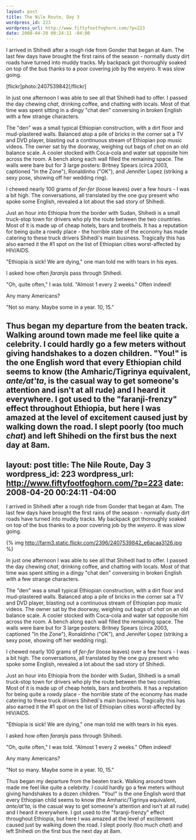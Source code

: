```yaml
--- 
layout: post
title: The Nile Route, Day 3
wordpress_id: 223
wordpress_url: http://www.fiftyfootfoghorn.com/?p=223
date: 2008-04-20 00:24:11 -04:00
---
```

I arrived in Shihedi after a rough ride from Gonder that began at 4am. The last few days have brought the first rains of the season - normally dusty dirt roads have turned into muddy tracks. My backpack got thoroughly soaked on top of the bus thanks to a poor covering job by the <i>weyero</i>. It was slow going.

[flickr]photo:2407539842[/flickr]

In just one afternoon I was able to see all that Shihedi had to offer. I passed the day chewing <em>chat</em>, drinking coffee, and chatting with locals. Most of that time was spent sitting in a dingy "chat den" conversing in broken English with a few strange characters.

The "den" was a small typical Ethiopian construction, with a dirt floor and mud-plastered walls. Balanced atop a pile of bricks in the corner sat a TV and DVD player, blasting out a continuous stream of Ethiopian pop music videos. The owner sat by the doorway, weighing out bags of <i>chat</i> on an old balance scale. A cooler stocked with Coca-cola and water sat opposite him across the room. A bench along each wall filled the remaining space. The walls were bare but for 3 large posters: Britney Spears (circa 2003, captioned "In the Zone"), Ronaldinho ("OK"), and Jennifer Lopez (striking a sexy pose, showing off her wedding ring).

I chewed nearly 100 grams of <i>fer-fer</i> (loose leaves) over a few hours - I was a bit high. The conversations, all translated by the one guy present who spoke some English, revealed a lot about the sad story of Shihedi.

Just an hour into Ethiopia from the border with Sudan, Shihedi is a small truck-stop town for drivers who ply the route between the two countries. Most of it is made up of cheap hotels, bars and brothels. It has a reputation for being quite a rowdy place - the horrible state of the economy has made catering to these truck drivers Shihedi's main business. Tragically this has also earned it the #1 spot on the list of Ethiopian cities worst-affected by HIV/AIDS.

"Ethiopia is sick! We are dying," one man told me with tears in his eyes.

I asked how often <i>faranjis</i> pass through Shihedi.

"Oh, quite often," I was told. "Almost 1 every 2 weeks." Often indeed!

Any many Americans?

"Not so many. Maybe some in a year. 10, 15."

Thus began my departure from the beaten track. Walking around town made me feel like quite a celebrity. I could hardly go a few meters without giving handshakes to a dozen children. "You!" is the one English word that every Ethiopian child seems to know (the Amharic/Tigrinya equivalent, <i>ante/at'ta</i>, is the casual way to get someone's attention and isn't at all rude) and I heard it everywhere. I got used to the "faranji-frenzy" effect throughout Ethiopia, but here I was amazed at the level of excitement caused just by walking down the road. I slept poorly (too much <i>chat</i>) and left Shihedi on the first bus the next day at 8am.
--- 
layout: post
title: The Nile Route, Day 3
wordpress_id: 223
wordpress_url: http://www.fiftyfootfoghorn.com/?p=223
date: 2008-04-20 00:24:11 -04:00
---
I arrived in Shihedi after a rough ride from Gonder that began at 4am. The last few days have brought the first rains of the season - normally dusty dirt roads have turned into muddy tracks. My backpack got thoroughly soaked on top of the bus thanks to a poor covering job by the <i>weyero</i>. It was slow going.

{% img http://farm3.static.flickr.com/2396/2407539842_e6acaa3126.jpg %} 

In just one afternoon I was able to see all that Shihedi had to offer. I passed the day chewing <em>chat</em>, drinking coffee, and chatting with locals. Most of that time was spent sitting in a dingy "chat den" conversing in broken English with a few strange characters.

The "den" was a small typical Ethiopian construction, with a dirt floor and mud-plastered walls. Balanced atop a pile of bricks in the corner sat a TV and DVD player, blasting out a continuous stream of Ethiopian pop music videos. The owner sat by the doorway, weighing out bags of <i>chat</i> on an old balance scale. A cooler stocked with Coca-cola and water sat opposite him across the room. A bench along each wall filled the remaining space. The walls were bare but for 3 large posters: Britney Spears (circa 2003, captioned "In the Zone"), Ronaldinho ("OK"), and Jennifer Lopez (striking a sexy pose, showing off her wedding ring).

I chewed nearly 100 grams of <i>fer-fer</i> (loose leaves) over a few hours - I was a bit high. The conversations, all translated by the one guy present who spoke some English, revealed a lot about the sad story of Shihedi.

Just an hour into Ethiopia from the border with Sudan, Shihedi is a small truck-stop town for drivers who ply the route between the two countries. Most of it is made up of cheap hotels, bars and brothels. It has a reputation for being quite a rowdy place - the horrible state of the economy has made catering to these truck drivers Shihedi's main business. Tragically this has also earned it the #1 spot on the list of Ethiopian cities worst-affected by HIV/AIDS.

"Ethiopia is sick! We are dying," one man told me with tears in his eyes.

I asked how often <i>faranjis</i> pass through Shihedi.

"Oh, quite often," I was told. "Almost 1 every 2 weeks." Often indeed!

Any many Americans?

"Not so many. Maybe some in a year. 10, 15."

Thus began my departure from the beaten track. Walking around town made me feel like quite a celebrity. I could hardly go a few meters without giving handshakes to a dozen children. "You!" is the one English word that every Ethiopian child seems to know (the Amharic/Tigrinya equivalent, <i>ante/at'ta</i>, is the casual way to get someone's attention and isn't at all rude) and I heard it everywhere. I got used to the "faranji-frenzy" effect throughout Ethiopia, but here I was amazed at the level of excitement caused just by walking down the road. I slept poorly (too much <i>chat</i>) and left Shihedi on the first bus the next day at 8am.
